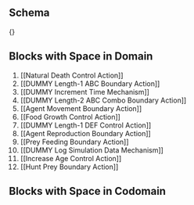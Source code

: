 ## Schema

{}

## Blocks with Space in Domain
1. [[Natural Death Control Action]]
2. [[DUMMY Length-1 ABC Boundary Action]]
3. [[DUMMY Increment Time Mechanism]]
4. [[DUMMY Length-2 ABC Combo Boundary Action]]
5. [[Agent Movement Boundary Action]]
6. [[Food Growth Control Action]]
7. [[DUMMY Length-1 DEF Control Action]]
8. [[Agent Reproduction Boundary Action]]
9. [[Prey Feeding Boundary Action]]
10. [[DUMMY Log Simulation Data Mechanism]]
11. [[Increase Age Control Action]]
12. [[Hunt Prey Boundary Action]]

## Blocks with Space in Codomain

